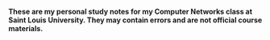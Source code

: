 **These are my personal study notes for my Computer Networks class at Saint Louis University. They may contain errors and are not official course materials.**